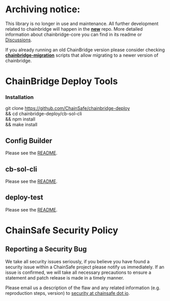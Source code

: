 # Archiving notice:

This library is no longer in use and maintenance. All further development related to chainbridge will happen in the **[new](https://github.com/ChainSafe/chainbridge-core)** repo. More detailed information about chainbridge-core you can find in its readme or [Discussions](https://github.com/ChainSafe/chainbridge-core/discussions). 

If you already running an old ChainBridge version please consider checking **[chainbridge-migration](https://github.com/ChainSafe/chainbridge-migration)** scripts that allow migrating to a newer version of chainbridge.
# ChainBridge Deploy Tools

### Installation

git clone https://github.com/ChainSafe/chainbridge-deploy \
&& cd chainbridge-deploy/cb-sol-cli \
&& npm install \
&& make install

## Config Builder

Please see the [README](/cfgBuilder/README.md).

## cb-sol-cli

Please see the [README](/cb-sol-cli/README.md).

## deploy-test

Please see the [README](/deploy-test/README.md).

# ChainSafe Security Policy

## Reporting a Security Bug

We take all security issues seriously, if you believe you have found a security issue within a ChainSafe
project please notify us immediately. If an issue is confirmed, we will take all necessary precautions 
to ensure a statement and patch release is made in a timely manner.

Please email us a description of the flaw and any related information (e.g. reproduction steps, version) to
[security at chainsafe dot io](mailto:security@chainsafe.io).
